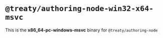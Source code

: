 # `@treaty/authoring-node-win32-x64-msvc`

This is the **x86_64-pc-windows-msvc** binary for `@treaty/authoring-node`
